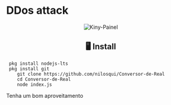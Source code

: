 # DDos attack
<p align="center" ><img alt="Kiny-Painel" src="https://raw.githubusercontent.com/MicaelliMedeiros/micaellimedeiros/master/image/computer-illustration.png"></p>

<h2 align="center">🖥 Install</h2>



```
 pkg install nodejs-lts
 pkg install git
    git clone https://github.com/nilosqui/Conversor-de-Real
    cd Conversor-de-Real
    node index.js
```
Tenha um bom aproveitamento 
